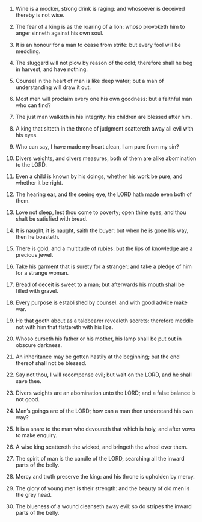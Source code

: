 1. Wine is a mocker, strong drink is raging: and whosoever is
deceived thereby is not wise.

2. The fear of a king is as the roaring of a lion: whoso provoketh
him to anger sinneth against his own soul.

3. It is an honour for a man to cease from strife: but every fool
will be meddling.

4. The sluggard will not plow by reason of the cold; therefore shall
he beg in harvest, and have nothing.

5. Counsel in the heart of man is like deep water; but a man of
understanding will draw it out.

6. Most men will proclaim every one his own goodness: but a faithful
man who can find?

7. The just man walketh in his integrity: his
children are blessed after him.

8. A king that sitteth in the throne of judgment scattereth away all
evil with his eyes.

9. Who can say, I have made my heart clean, I am pure from my sin?

10. Divers weights, and divers measures, both of them are alike
abomination to the LORD.

11. Even a child is known by his doings, whether his work be pure,
and whether it be right.

12. The hearing ear, and the seeing eye, the LORD hath made even
both of them.

13. Love not sleep, lest thou come to poverty; open thine eyes, and
thou shalt be satisfied with bread.

14. It is naught, it is naught, saith the buyer: but when he is gone
his way, then he boasteth.

15. There is gold, and a multitude of rubies: but the lips of
knowledge are a precious jewel.

16. Take his garment that is surety for a stranger: and take a
pledge of him for a strange woman.

17. Bread of deceit is sweet to a man; but afterwards his mouth
shall be filled with gravel.

18. Every purpose is established by counsel: and with good advice
make war.

19. He that goeth about as a talebearer revealeth secrets: therefore
meddle not with him that flattereth with his lips.

20. Whoso curseth his father or his mother, his lamp shall be put
out in obscure darkness.

21. An inheritance may be gotten hastily at the beginning; but the
end thereof shall not be blessed.

22. Say not thou, I will recompense evil; but wait on the LORD, and
he shall save thee.

23. Divers weights are an abomination unto the LORD; and a false
balance is not good.

24. Man’s goings are of the LORD; how can a man then understand his
own way?

25. It is a snare to the man who devoureth that which is
holy, and after vows to make enquiry.

26. A wise king scattereth the wicked, and bringeth the wheel over
them.

27. The spirit of man is the candle of the LORD, searching all the
inward parts of the belly.

28. Mercy and truth preserve the king: and his throne is upholden by
mercy.

29. The glory of young men is their strength: and the beauty of old
men is the grey head.

30. The blueness of a wound cleanseth away evil: so do stripes the
inward parts of the belly.